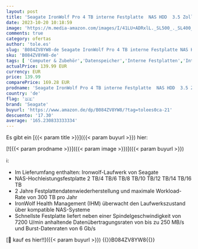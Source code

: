 ```yaml
---
layout: post
title: 'Seagate IronWolf Pro 4 TB interne Festplatte  NAS HDD  3.5 Zoll  7200 U/Min  CMR  128 MB Cache  SATA 6 GB/S  silber  3 Jahre Data Rescue Service  FFP  Modellnr.: ST4000NEZ01'
date: 2023-10-20 10:18:59
image: 'https://m.media-amazon.com/images/I/41LU+ADRxlL._SL500_._SL400_.jpg'
comments: true
category: ofertas
author: 'tole.es'
slug: 'B084ZV8YW8-de Seagate IronWolf Pro 4 TB interne Festplatte NAS HDD 3.5...'
sku: 'B084ZV8YW8-de'
tags: [ 'Computer & Zubehör','Datenspeicher','Interne Festplatten','Interner Speicher','seagate','🇩🇪', ]
actualPrice: 139.99 EUR
currency: EUR
price: 139.99
comparePrice: 169.28 EUR
prodname: 'Seagate IronWolf Pro 4 TB interne Festplatte  NAS HDD  3.5 Zoll  7200 U/Min  CMR  128 MB Cache  SATA 6 GB/S  silber  3 Jahre Data Rescue Service  FFP  Modellnr.: ST4000NEZ01'
country: 'de'
flag: '🇩🇪'
brand: 'Seagate'
buyurl: 'https://www.amazon.de/dp/B084ZV8YW8/?tag=tolees0ca-21'
descuento: '17.30'
average: '165.230833333334'
---
```


Es gibt ein [{{< param title >}}]({{< param buyurl >}}) hier:

[![{{< param prodname >}}]({{< param image >}})]({{< param buyurl >}})

ℹ️:

- Im Lieferumfang enthalten: Ironwolf-Laufwerk von Seagate
- NAS-Hochleistungsfestplatte 2 TB/4 TB/6 TB/8 TB/10 TB/12 TB/14 TB/16 TB
- 2 Jahre Festplattendatenwiederherstellung und maximale Workload-Rate von 300 TB pro Jahr
- IronWolf Health Management (IHM) überwacht den Laufwerkszustand über kompatible NAS-Systeme
- Schnellste Festplatte liefert neben einer Spindelgeschwindigkeit von 7200 U/min anhaltende Datenübertragungsraten von bis zu 250 MB/s und Burst-Datenraten von 6 Gb/s

[🛒 kauf es hier!!]({{< param buyurl >}})
{{<world>}}B084ZV8YW8{{</world>}}
